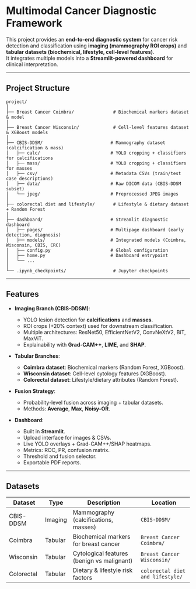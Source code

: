 # Multimodal Cancer Diagnostic Framework

This project provides an **end-to-end diagnostic system** for cancer risk detection and classification using **imaging (mammography ROI crops)** and **tabular datasets (biochemical, lifestyle, cell-level features)**.  
It integrates multiple models into a **Streamlit-powered dashboard** for clinical interpretation.

---

## Project Structure

```
project/
│
├── Breast Cancer Coimbra/               # Biochemical markers dataset & model
│
├── Breast Cancer Wisconsin/             # Cell-level features dataset & XGBoost models
│
├── CBIS-DDSM/                          # Mammography dataset (calcification & mass)
│   ├── calc/                           # YOLO cropping + classifiers for calcifications
│   ├── mass/                           # YOLO cropping + classifiers for masses
│   ├── csv/                            # Metadata CSVs (train/test case descriptions)
│   ├── data/                           # Raw DICOM data (CBIS-DDSM subset)
│   └── jpeg/                           # Preprocessed JPEG images
│
├── colorectal diet and lifestyle/       # Lifestyle & dietary dataset + Random Forest
│
├── dashboard/                          # Streamlit diagnostic dashboard
│   ├── pages/                          # Multipage dashboard (early detection, diagnosis)
│   ├── models/                         # Integrated models (Coimbra, Wisconsin, CBIS, CRC)
│   ├── config.py                       # Global configuration
│   ├── home.py                         # Dashboard entrypoint
│   └── ...
│
└── .ipynb_checkpoints/                  # Jupyter checkpoints
```

---

## Features

- **Imaging Branch (CBIS-DDSM)**:
  - YOLO lesion detection for **calcifications** and **masses**.
  - ROI crops (+20% context) used for downstream classification.
  - Multiple architectures: ResNet50, EfficientNetV2, ConvNeXtV2, BiT, MaxViT.
  - Explainability with **Grad-CAM++**, **LIME**, and **SHAP**.

- **Tabular Branches**:
  - **Coimbra dataset**: Biochemical markers (Random Forest, XGBoost).
  - **Wisconsin dataset**: Cell-level cytology features (XGBoost).
  - **Colorectal dataset**: Lifestyle/dietary attributes (Random Forest).

- **Fusion Strategy**:
  - Probability-level fusion across imaging + tabular datasets.
  - Methods: **Average**, **Max**, **Noisy-OR**.

- **Dashboard**:
  - Built in **Streamlit**.
  - Upload interface for images & CSVs.
  - Live YOLO overlays + Grad-CAM++/SHAP heatmaps.
  - Metrics: ROC, PR, confusion matrix.
  - Threshold and fusion selector.
  - Exportable PDF reports.

---

## Datasets

| Dataset    | Type     | Description                                 | Location                           |
|------------|----------|---------------------------------------------|------------------------------------|
| CBIS-DDSM  | Imaging  | Mammography (calcifications, masses)        | `CBIS-DDSM/`                       |
| Coimbra    | Tabular  | Biochemical markers for breast cancer       | `Breast Cancer Coimbra/`           |
| Wisconsin  | Tabular  | Cytological features (benign vs malignant)  | `Breast Cancer Wisconsin/`         |
| Colorectal | Tabular  | Dietary & lifestyle risk factors            | `colorectal diet and lifestyle/`   |
